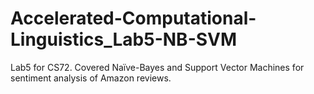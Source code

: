 # Accelerated-Computational-Linguistics_Lab5-NB-SVM
Lab5 for CS72. Covered Naïve-Bayes and Support Vector Machines for sentiment analysis of Amazon reviews. 
